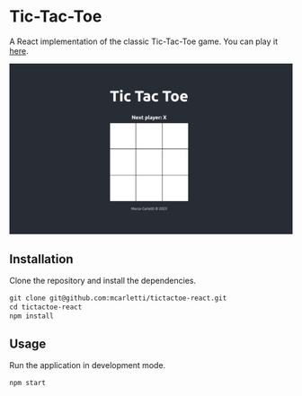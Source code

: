 # Tic-Tac-Toe

A React implementation of the classic Tic-Tac-Toe game.
You can play it [here](https://mcarletti.github.io/tictactoe-react/).

![screenshot](public/screenshot.png "Tic-Tac-Toe")

## Installation

Clone the repository and install the dependencies.

```
git clone git@github.com:mcarletti/tictactoe-react.git
cd tictactoe-react
npm install
```

## Usage

Run the application in development mode.

```
npm start
```